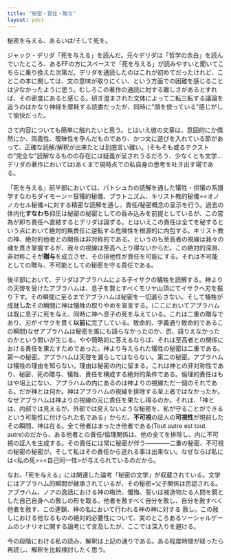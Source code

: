 ```yaml
---
title: "秘密・責任・贈与"
layout: post
---
```


秘密を与える、あるいは/そして死を。


ジャック・デリダ「死を与える」を読んだ。元々デリダは「哲学の余白」を読んでいたところ、あるFFの方にスペースで「死を与える」が読みやすいと聞いてこちらに乗り換えた次第だ。デリダを通読したのはこれが初めてだったけれど、ことこの本に関しては、文の意味が取りにくい、という方面での困難を感じることは少なかったように思う。むしろこの著作の通読に対する難しさがあるとすれば、その密度にあると感じる。研ぎ澄まされた文体によって二転三転する議論を追うのはかなり神経を摩耗する読書だったが、同時に"頭を使っている"感じがして愉快だった。

さて内容についても簡単に触れたいと思う。とはいえ彼の文章は、意図的にか偶然にか、両義性、曖昧性を孕んだものであり、かつ文に遊びを入れている節があって、正確な読解/解釈が出来たとは到底言い難い。(そもそも或るテクストの"完全な"読解なるものの存在には疑義が呈されうるだろう、少なくとも文学...デリダの著作においては)あくまで現時点での私自身の思考を吐き出す場である。

「死を与える」前半部においては、パトシュカの読解を通した犠牲・供犠の系譜学すなわちダイモーン＝狂犠的秘儀、プラトニズム、キリスト教的秘儀=<オノノカセル秘儀>に対する精密な読解を通し、責任/秘密概念の呈示を行う。過去の体内化**すなわち**抑圧は秘密の秘密としての呑み込みを前提としているが、この営為が即ち責任へ直結するとデリダは論ずる。とはいえこの責任は全てを秘するという点において絶対的無責任に逆転する危険性を根源的に内包する。キリスト教の神、絶対的他者との関係は非対称的である。というのも至高者の視線は我々の魂を貫き掌握するが、我々の視線は至高へ上り得ないからだ。この絶対的深淵、非対称こそが**贈与**を成立させ、その排他性が責任を可能にする。それは不可能としての贈与、不可能としての秘密を守る責任である。

後半部において、デリダはアブラハムによる子イサクの犠牲を読解する。神よりの天啓を受けたアブラハムは、息子を贄とすべくモリヤ山頂にてイサクへ刃を振り下す。その瞬間に至るまでアブラハムは秘密を一切漏らさない。そして犠牲が成就**した**その瞬間に神は犠牲の取りやめを宣言する。(ここにおいてアブラハムは既に息子に死を与え、同時に神へ息子の死を与えている。これは二重の贈与であり、刃がイサクを貫く**以前に**完了している。致命的、字義通り致命的であるこの瞬間)なぜアブラハムは秘密を誰にも語らなかったのか、否、語りえなかったのかという問いが生じる。やや簡略的に答えるならば、それは至高者との関係における責任を果たすためであった。神より与えられた犠牲の秘密は二重である。第一の秘密。アブラハムは天啓を漏らしてはならない。第二の秘密。アブラハムは犠牲の理由を知らない。理由は秘密の内に留まる。これは神との非対称性であり、秘密、死の贈与、犠牲、責任を構成する絶対的条件である。倫理的責任はもはや俎上にない、アブラハムの内にあるのは神よりの視線ただ一個のそれである。だが神とは何か。神はアブラハムの視線を排除する至上者ではなかったか。なぜアブラハムは神よりの視線の元に責任を果たし得るのか。それは、「神とは、内部では見えるが、外部では見えないような秘密を、私が守ることができるという可能性に付けられた名である」からだ。**不可視**の証人の**可視性**が現前したその瞬間、神は在る。全て他者はまったき他者である(Tout autre est tout autre)のだから、ある他者との責任/倫理関係は、他の全てを排除し、内に不可視の証人を生成する。その責任には常に秘密が伴う————二重の秘密、不可視の秘密の秘密が。そして私はその責任から逃れる事は出来ない。なぜならば私には<私の死>=<自己同一性>が与えられているのだから。

なお、「死を与える」には関連した論考「秘密の文学」が収蔵されている。文学にはアブラハム的瞬間が継承されているが、その秘密=父子関係は否認される。アブラハム、ノアの逸話における神の晦渋、懺悔、誓いは被造物たる人間を鏡とした自己自身への赦しの形を取る。他者を赦すべく自分を赦し、自分を赦すべく他者を赦す、この連鎖、神の名において行われる神の神に対する
赦し。この赦しにおける他なるものの絶対的必要性について、実のところあるソーシャルゲームのシナリオに関する論考にて言及したが、ここでは深入りを避ける。

今の段階における私の読み、解釈は上記の通りである。ある程度時間が経ったら再読し、解釈を比較検討したく思う。